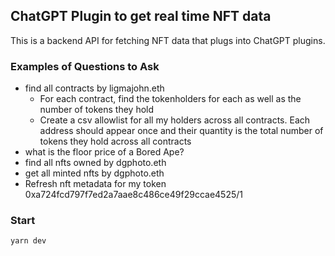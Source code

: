 ## ChatGPT Plugin to get real time NFT data

This is a backend API for fetching NFT data that plugs into ChatGPT plugins.

### Examples of Questions to Ask
- find all contracts by ligmajohn.eth
  - For each contract, find the tokenholders for each as well as the number of tokens they hold
  - Create a csv allowlist for all my holders across all contracts. Each address should appear once and their quantity is the total number of tokens they hold across all contracts
- what is the floor price of a Bored Ape?
- find all nfts owned by dgphoto.eth
- get all minted nfts by dgphoto.eth
- Refresh nft metadata for my token 0xa724fcd797f7ed2a7aae8c486ce49f29ccae4525/1



### Start
```
yarn dev
```